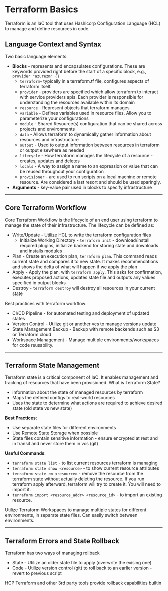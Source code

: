 # Terraform Basics
Terraform is an IaC tool that uses Hashicorp Configuration Language (HCL) to manage and define resources in code.

## Language Context and Syntax 
Two basic language elements:
* **Blocks** - represents and encapsulates configurations. These are keywords provided right before the start of a specific block, e.g., `provider "azurezm" {}`
  * `terraform`- typically in a terraform.tf file, configures aspects of terraform itself. 
  * `provider` - providers are specified which allow terraform to interact with service providers apis. Each provider is responsible for understanding the resources available within its domain
  * `resource` - Represent objects that terraform manages 
  * `variable` - Defines variables used in resource files. Allow you to parameterize your configurations 
  * `module` - Shared Resource(s) configuration that can be shared across projects and environments 
  * `data` - Allows terraform to dynamically gather information about resources and infrastructure 
  * `output` - Used to output information between resources in terraform or output elsewhere as needed
  * `lifecycle` - How terraform manages the lifecycle of a resource - creates, updates and deletes
  * `locals` - A way to assign a name to an expression or value that can be reused throughout your configuration 
  * `provisioner` - are used to run scripts on a local machine or remote resource. Are considered a last resort and should be used sparingly. 
* **Arguments** - key-value pair used in blocks to specify infrastructure 

--- 

## Core Terraform Workflow 
Core Terraform Workflow is the lifecycle of an end user using terraform to manage the state of their infrastructure. 
The lifecycle can be defined as:
* Write/Update - Utilize HCL to write the terraform configuration files 
  * Initialize Working Directory - `terraform init` - download/install required plugins, initialize backend for storing state and downloads and installs modules
* Plan - Create an execution plan, `terraform plan`. This command reads current state and compares it to new state. It makes recommendations and shows the delta of what will happen if we apply the plan
* Apply - Apply the plan, with `terraform apply`. This asks for confirmation, executes proposed actions, updates state file and outputs any values specified in output blocks
* Destroy - `terraform destroy` will destroy all resources in your current state 

Best practices with terraform workflow:
* CI/CD Pipeline - for automated testing and deployment of updated states 
* Version Control - Utilize git or another vcs to manage versions update 
* State Management Backup - Backup with remote backends such as S3 or Terraform cloud
* Workspace Management - Manage multiple environments/workspaces for code reusability. 

--- 

## Terraform State Management 
Terraform state is a critical component of IaC. It enables management and tracking of resources that have been provisioned.
What is Terraform State?
* information about the state of managed resources by terraform
* Maps the defined configs to real-world resources
* Uses the state to determine what actions are required to achieve desired state (old state vs new state)

**Best Practices**:
* Use separate state files for different environments 
* Use Remote State Storage when possible
* State files contain sensitive information - ensure encrypted at rest and in transit and never store them in vcs (git)

**Useful Commands**:
- `terraform state list` - to list current resources terraform is managing
- `terraform state show <resource>` - to show current resource attributes 
- `terraform state rm <resource>` - remove the resource from the terraform state without actually deleting the resource. If you run terraform apply afterward, terraform will try to create it. You will need to import it.
- `terraform import <resource_addr> <resource_id>` - to import an existing resource. 

Utilize Terraform Workspaces to manage multiple states for different environments, in separate state files. Can easily switch between environments. 

---

## Terraform Errors and State Rollback
Terraform has two ways of managing rollback
* State - Utilize an older state file to apply (overwrite the exising one)
* Code - Utilize version control (git) to roll back to an earlier version - revert to previous script

HCP Terraform and other 3rd party tools provide rollback capabilities builtin 


